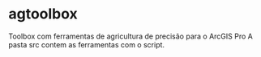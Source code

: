 # agtoolbox
Toolbox com ferramentas de agricultura de precisão para o ArcGIS Pro
A pasta src contem as ferramentas com o script.
